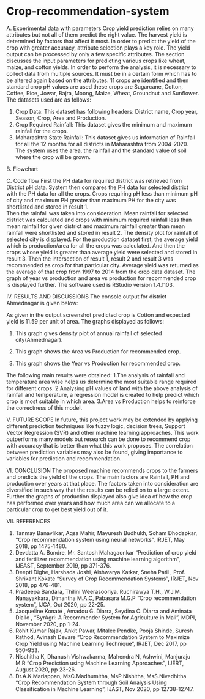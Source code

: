 # Crop-recommendation-system
A.	Experimental data with parameters
Crop yield prediction relies on many attributes but not all of them predict the right value. The harvest yield is determined by factors that affect it most. In order to predict the yield of the crop with greater accuracy, attribute selection plays a key role. The yield output can be processed by only a few specific attributes.
The section discusses the input parameters for predicting various crops like wheat, maize, and cotton yields. In order to perform the analysis, it is necessary to collect data from multiple sources. It must be in a certain form which has to be altered again based on the attributes. 
11 crops are identified and then standard crop pH values are used these crops are Sugarcane, Cotton, Coffee, Rice, Jowar, Bajra, Moong, Maize, Wheat, Groundnut and Sunflower.        The datasets used are as follows:
1.	Crop Data: This dataset has following headers: District name, Crop year, Season, Crop, Area and Production. 
2.	Crop Required Rainfall: This dataset gives the minimum and maximum rainfall for the crops.
3.	Maharashtra State Rainfall: This dataset gives us information of Rainfall for all the 12 months for all districts in Maharashtra from 2004-2020.
The system uses the area, the rainfall and the standard value of soil where the crop will be grown.
















B.	Flowchart 
 
C.	Code flow
First the PH data for required district was retrieved from District pH data. System then compares the PH data for selected district with the PH data for all the crops. Crops requiring pH less than minimum pH of city and maximum PH greater than maximum PH for the city was shortlisted and stored in result 1.  
Then the rainfall was taken into consideration.  Mean rainfall for selected district was calculated and crops with minimum required rainfall less than mean rainfall for given district and maximum rainfall greater than mean rainfall were shortlisted and stored in result 2. The density plot for rainfall of selected city is displayed. 
For the production dataset first, the average yield which is production/area for all the crops was calculated. And then the crops whose yield is greater than average yield were selected and stored in result 3. Then the intersection of result 1, result 2 and result 3 was recommended as crop for that particular city.  Average yield was returned as the average of that crop from 1997 to 2014 from the crop data dataset.  The graph of year vs production and area vs production for recommended crop is displayed further. The software used is RStudio version 1.4.1103.






IV.	RESULTS AND DISCUSSIONS
The console output for district Ahmednagar is given below:
 
As given in the output screenshot predicted crop is Cotton and expected yield is 11.59 per unit of area.  The graphs displayed as follows:
1.	This graph gives density plot of annual rainfall of selected city(Ahmednagar).
 
2.	This graph shows the Area vs Production for recommended crop.
 


3.	This graph shows the Year vs Production for recommended crop.
 
 
The following main results were obtained:
1.The analysis of rainfall and temperature area wise helps us determine the most suitable range required for different crops.
2.Analysing pH values of land with the above analysis of rainfall and temperature, a regression model is created to help predict which crop is most suitable in which area.
3.Area vs Production helps to reinforce the correctness of this model.
 
V.	FUTURE SCOPE
In future, this project work may be extended by applying different prediction techniques like fuzzy logic, decision trees, Support Vector Regression (SVR) and other machine learning approaches. This work outperforms many models but research can be done to recommend crop with accuracy that is better than what this work proposes. The correlation between prediction variables may also be found, giving importance to variables for prediction and recommendation.



VI.	CONCLUSION
The proposed machine recommends crops to the farmers and predicts the yield of the crops. The main factors are Rainfall, PH and production over years at that place. The factors taken into consideration are diversified in such way that the results can be relied on to a large extent. Further the graphs of production displayed also give idea of how the crop has performed over years and how much area can we allocate to a particular crop to get best yield out of it.

VII.	REFERENCES
1.	Tanmay Banavlikar, Aqsa Mahir, Mayuresh Budhukh, Soham Dhodapkar, “Crop recommendation system using neural networks”, IRJET, May 2018, pp 1475-1480.
2.	Devdatta A. Bondre, Mr. Santosh Mahagaonkar “Prediction  of crop yield and fertilizer recommendation using machine learning algorithm”, IJEAST, September 2019, pp 371-376.
3.	Deepti Dighe, Harshada Joshi, Aishwarya Katkar, Sneha Patil , Prof. Shrikant Kokate  “Survey of Crop Recommendation Systems”, IRJET, Nov 2018, pp 476-481.
4.	Pradeepa Bandara, Thilini Weerasooriya, Ruchirawya T.H., W.J.M. Nanayakkara, Dimantha M.A.C, Pabasara M.G.P “Crop recommendation system”, IJCA, Oct 2020, pp 22-25.
5.	Jacqueline Konaté  , Amadou G. Diarra, Seydina O. Diarra  and Aminata Diallo , “SyrAgri: A Recommender System for Agriculture in Mali”, MDPI, November 2020, pp 1-24.
6.	Rohit Kumar Rajak, Ankit Pawar, Mitalee Pendke, Pooja Shinde, Suresh Rathod, Avinash Devare “Crop Recommendation System to Maximize Crop Yield using Machine Learning Technique”,  IRJET, Dec 2017, pp 950-953.
7.	Nischitha K, Dhanush Vishwakarma, Mahendra N, Ashwini, Manjuraju M.R “Crop Prediction using Machine Learning Approaches”, IJERT, August 2020, pp 23-26.
8.	Dr.A.K.Mariappan, MsC.Madhumitha, MsP.Nishitha, MsS.Nivedhitha “Crop Recommendation System through Soil Analysis Using Classification in Machine Learning”,  IJAST, Nov 2020, pp 12738-12747.


  
